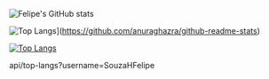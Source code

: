 ![Felipe's GitHub stats](https://github-readme-stats.vercel.app/api?username=SouzaHFelipe&theme=dark&show_icons=true)

![Top Langs](https://github-readme-stats.vercel.app/api/top-langs/?username=anuraghazra&hide_progress=true)](https://github.com/anuraghazra/github-readme-stats)

[![Top Langs](https://github-readme-stats.vercel.app/api/top-langs/?username=anuraghazra&langs_count=8)](https://github.com/anuraghazra/github-readme-stats)


api/top-langs?username=SouzaHFelipe
